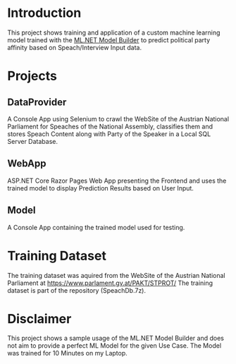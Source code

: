 # Introduction

This project shows training and application of a custom machine learning model trained with the [ML.NET Model Builder](https://dotnet.microsoft.com/apps/machinelearning-ai/ml-dotnet/model-builder) to predict political party affinity based on Speach/Interview Input data.

# Projects

## DataProvider
A Console App using Selenium to crawl the WebSite of the Austrian National Parliament for Speaches of the National Assembly, classifies them and stores Speach Content along with Party of the Speaker in a Local SQL Server Database.

## WebApp
ASP.NET Core Razor Pages Web App presenting the Frontend and uses the trained model to display Prediction Results based on User Input.

## Model 
A Console App containing the trained model used for testing.

# Training Dataset
The training dataset was aquired from the WebSite of the Austrian National Parliament at https://www.parlament.gv.at/PAKT/STPROT/
The training dataset is part of the repository (SpeachDb.7z).

# Disclaimer
This project shows a sample usage of the ML.NET Model Builder and does not aim to provide a perfect ML Model for the given Use Case. 
The Model was trained for 10 Minutes on my Laptop.
